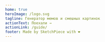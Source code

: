 ```yaml
---
home: true
heroImage: /logo.svg
tagline: Генератор мемов и смешных картинок
actionText: Поехали →
actionLink: /guide/
footer: Made by SketchPiece with ❤️
---
```


